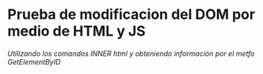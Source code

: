 # Prueba de modificacion del DOM por medio de HTML y JS
###### Utilizando los comandos INNER html y obteniendo información por el metfo GetElementByID